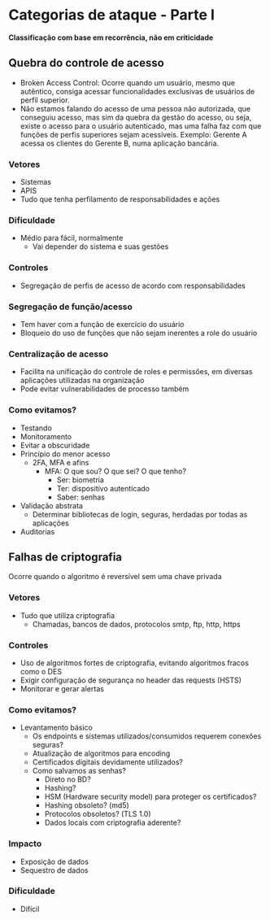 # Categorias de ataque - Parte I

**Classificação com base em recorrência, não em criticidade**

## Quebra do controle de acesso
- Broken Access Control: Ocorre quando um usuário, mesmo que autêntico, consiga acessar funcionalidades exclusivas de usuários de perfil superior.
- Não estamos falando do acesso de uma pessoa não autorizada, que conseguiu acesso, mas sim da quebra da gestão do acesso, ou seja, existe o acesso para o usuário autenticado, mas uma falha faz com que funções de perfis superiores sejam acessíveis.
 Exemplo: Gerente A acessa os clientes do Gerente B, numa aplicação bancária.

### Vetores
- Sistemas
- APIS
- Tudo que tenha perfilamento de responsabilidades e ações

### Dificuldade
- Médio para fácil, normalmente
    - Vai depender do sistema e suas gestões

### Controles
- Segregação de perfis de acesso de acordo com responsabilidades

### Segregação de função/acesso
- Tem haver com a função de exercício do usuário
- Bloqueio do uso de funções que não sejam inerentes a role do usuário

### Centralização de acesso
- Facilita na unificação do controle de roles e permissões, em diversas aplicações utilizadas na organização
- Pode evitar vulnerabilidades de processo também

### Como evitamos?
- Testando
- Monitoramento
- Evitar a obscuridade
- Princípio do menor acesso
    - 2FA, MFA e afins
        - MFA: O que sou? O que sei? O que tenho?
            - Ser: biometria
            - Ter: dispositivo autenticado
            - Saber: senhas
- Validação abstrata
    - Determinar bibliotecas de login, seguras, herdadas por todas as aplicações
- Auditorias

## Falhas de criptografia
Ocorre quando o algoritmo é reversível sem uma chave privada

### Vetores
- Tudo que utiliza criptografia
    - Chamadas, bancos de dados, protocolos smtp, ftp, http, https

### Controles
- Uso de algoritmos fortes de criptografia, evitando algoritmos fracos como o DES
- Exigir configuração de segurança no header das requests (HSTS)
- Monitorar e gerar alertas

### Como evitamos?
- Levantamento básico
    - Os endpoints e sistemas utilizados/consumidos requerem conexões seguras?
    - Atualização de algoritmos para encoding
    - Certificados digitais devidamente utilizados?
    - Como salvamos as senhas? 
        - Direto no BD?
        - Hashing?
        - HSM (Hardware security model) para proteger os certificados? 
        - Hashing obsoleto? (md5)
        - Protocolos obsoletos? (TLS 1.0)
        - Dados locais com criptografia aderente?

### Impacto
- Exposição de dados
- Sequestro de dados

### Dificuldade
- Difícil 